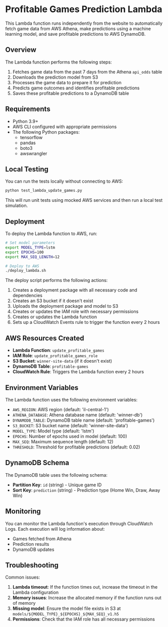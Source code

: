 # Profitable Games Prediction Lambda

This Lambda function runs independently from the website to automatically fetch game data from AWS Athena, make predictions using a machine learning model, and save profitable predictions to AWS DynamoDB.

## Overview

The Lambda function performs the following steps:
1. Fetches game data from the past 7 days from the Athena `api_odds` table
2. Downloads the prediction model from S3
3. Processes the game data to prepare it for prediction
4. Predicts game outcomes and identifies profitable predictions
5. Saves these profitable predictions to a DynamoDB table

## Requirements

- Python 3.9+
- AWS CLI configured with appropriate permissions
- The following Python packages:
  - tensorflow
  - pandas
  - boto3
  - awswrangler

## Local Testing

You can run the tests locally without connecting to AWS:

```bash
python test_lambda_update_games.py
```

This will run unit tests using mocked AWS services and then run a local test simulation.

## Deployment

To deploy the Lambda function to AWS, run:

```bash
# Set model parameters
export MODEL_TYPE=lstm
export EPOCHS=100
export MAX_SEQ_LENGTH=12

# Deploy to AWS
./deploy_lambda.sh
```

The deploy script performs the following actions:
1. Creates a deployment package with all necessary code and dependencies
2. Creates an S3 bucket if it doesn't exist
3. Uploads the deployment package and model to S3
4. Creates or updates the IAM role with necessary permissions
5. Creates or updates the Lambda function
6. Sets up a CloudWatch Events rule to trigger the function every 2 hours

## AWS Resources Created

- **Lambda Function**: `update_profitable_games`
- **IAM Role**: `update_profitable_games_role`
- **S3 Bucket**: `winner-site-data` (if it doesn't exist)
- **DynamoDB Table**: `profitable-games`
- **CloudWatch Rule**: Triggers the Lambda function every 2 hours

## Environment Variables

The Lambda function uses the following environment variables:

- `AWS_REGION`: AWS region (default: 'il-central-1')
- `ATHENA_DATABASE`: Athena database name (default: 'winner-db')
- `DYNAMODB_TABLE`: DynamoDB table name (default: 'profitable-games')
- `S3_BUCKET`: S3 bucket name (default: 'winner-site-data')
- `MODEL_TYPE`: Model type (default: 'lstm')
- `EPOCHS`: Number of epochs used in model (default: 100)
- `MAX_SEQ`: Maximum sequence length (default: 12)
- `THRESHOLD`: Threshold for profitable predictions (default: 0.02)

## DynamoDB Schema

The DynamoDB table uses the following schema:

- **Partition Key**: `id` (string) - Unique game ID
- **Sort Key**: `prediction` (string) - Prediction type (Home Win, Draw, Away Win)

## Monitoring

You can monitor the Lambda function's execution through CloudWatch Logs. Each execution will log information about:
- Games fetched from Athena
- Prediction results
- DynamoDB updates

## Troubleshooting

Common issues:
1. **Lambda timeout**: If the function times out, increase the timeout in the Lambda configuration
2. **Memory issues**: Increase the allocated memory if the function runs out of memory
3. **Missing model**: Ensure the model file exists in S3 at `models/${MODEL_TYPE}_${EPOCHS}_${MAX_SEQ}_v1.h5`
4. **Permissions**: Check that the IAM role has all necessary permissions 